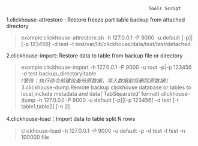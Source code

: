                                                          Tools Script
1.clickhouse-attrestore : Restore freeze part table backup from attached directory  
>example:clickhouse-attrestore.sh -h 127.0.0.1 -P 9000 -u default [-p]|[-p 123456] -d test -t test/var/lib/clickhouse/data/test/test/detached

2.clickhouse-import: Restore data to table from backup file or directory
>example:clickhouse-import -h 127.0.0.1 -P 9000 -u root -p|-p 123456 -d test backup_directory|table  
/*警告：执行命令前建议备份原数据，导入数据前将删除原数据!*/
3.clickhouse-dump:Remote backup clickhouse database or tables to local,include metadata and data('TabSeparated' format)
>clickhouse-dump -h 127.0.0.1 -P 9000 -u  default [-p]|[-p 123456] -d test [-t table1,table2] [-n 2]

4.clickhouse-load：Import data to table split N rows
>clickhouse-load -h 127.0.0.1 -P 9000 -u default -p -d test -t test -n 100000 file
